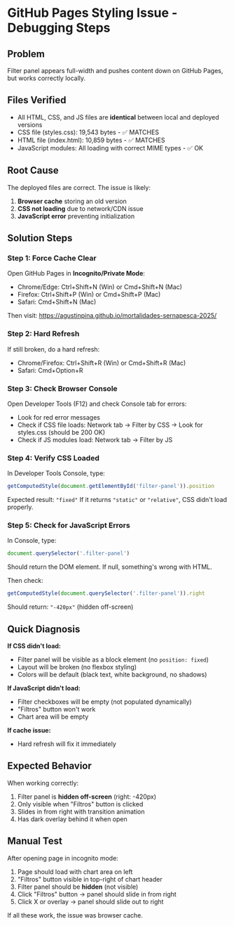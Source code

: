 # GitHub Pages Styling Issue - Debugging Steps

## Problem
Filter panel appears full-width and pushes content down on GitHub Pages, but works correctly locally.

## Files Verified
- All HTML, CSS, and JS files are **identical** between local and deployed versions
- CSS file (styles.css): 19,543 bytes - ✅ MATCHES
- HTML file (index.html): 10,859 bytes - ✅ MATCHES
- JavaScript modules: All loading with correct MIME types - ✅ OK

## Root Cause
The deployed files are correct. The issue is likely:
1. **Browser cache** storing an old version
2. **CSS not loading** due to network/CDN issue
3. **JavaScript error** preventing initialization

## Solution Steps

### Step 1: Force Cache Clear
Open GitHub Pages in **Incognito/Private Mode**:
- Chrome/Edge: Ctrl+Shift+N (Win) or Cmd+Shift+N (Mac)
- Firefox: Ctrl+Shift+P (Win) or Cmd+Shift+P (Mac)
- Safari: Cmd+Shift+N (Mac)

Then visit: https://agustinpina.github.io/mortalidades-sernapesca-2025/

### Step 2: Hard Refresh
If still broken, do a hard refresh:
- Chrome/Firefox: Ctrl+Shift+R (Win) or Cmd+Shift+R (Mac)
- Safari: Cmd+Option+R

### Step 3: Check Browser Console
Open Developer Tools (F12) and check Console tab for errors:
- Look for red error messages
- Check if CSS file loads: Network tab → Filter by CSS → Look for styles.css (should be 200 OK)
- Check if JS modules load: Network tab → Filter by JS

### Step 4: Verify CSS Loaded
In Developer Tools Console, type:
```javascript
getComputedStyle(document.getElementById('filter-panel')).position
```

Expected result: `"fixed"`
If it returns `"static"` or `"relative"`, CSS didn't load properly.

### Step 5: Check for JavaScript Errors
In Console, type:
```javascript
document.querySelector('.filter-panel')
```

Should return the DOM element. If null, something's wrong with HTML.

Then check:
```javascript
getComputedStyle(document.querySelector('.filter-panel')).right
```

Should return: `"-420px"` (hidden off-screen)

## Quick Diagnosis

**If CSS didn't load:**
- Filter panel will be visible as a block element (no `position: fixed`)
- Layout will be broken (no flexbox styling)
- Colors will be default (black text, white background, no shadows)

**If JavaScript didn't load:**
- Filter checkboxes will be empty (not populated dynamically)
- "Filtros" button won't work
- Chart area will be empty

**If cache issue:**
- Hard refresh will fix it immediately

## Expected Behavior

When working correctly:
1. Filter panel is **hidden off-screen** (right: -420px)
2. Only visible when "Filtros" button is clicked
3. Slides in from right with transition animation
4. Has dark overlay behind it when open

## Manual Test

After opening page in incognito mode:
1. Page should load with chart area on left
2. "Filtros" button visible in top-right of chart header
3. Filter panel should be **hidden** (not visible)
4. Click "Filtros" button → panel should slide in from right
5. Click X or overlay → panel should slide out to right

If all these work, the issue was browser cache.
